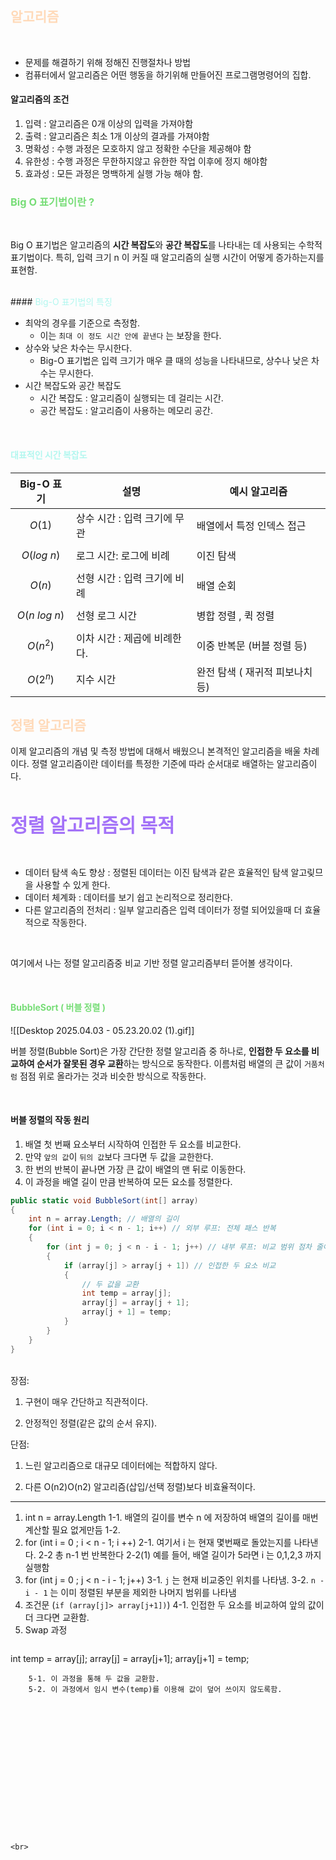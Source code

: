 ## <font color="#ffdab9">알고리즘</font>

<br>

- 문제를 해결하기 위해 정해진 진행절차나 방법
- 컴퓨터에서 알고리즘은 어떤 행동을 하기위해 만들어진 프로그램명령어의 집합.

#### 알고리즘의 조건
1. 입력 : 알고리즘은 0개 이상의 입력을 가져야함
2. 출력 : 알고리즘은 최소 1개 이상의 결과를 가져야함
3. 명확성 : 수행 과정은 모호하지 않고 정확한 수단을 제공해야 함
4. 유한성 : 수행 과정은 무한하지않고 유한한 작업 이후에 정지 해야함
5. 효과성 : 모든 과정은 명백하게 실행 가능 해야 함.

### <font color="#b2f7ef"><font color="#77dd77">Big O 표기법이란 ?</font> </font>

<br>


Big O 표기법은 알고리즘의 **시간 복잡도**와 **공간 복잡도**를 나타내는 데 사용되는 수학적 표기법이다.
특히, 입력 크기 n 이 커질 때 알고리즘의 실행 시간이 어떻게 증가하는지를 표현함.

<br>
#### <font color="#b2f7ef">Big-O 표기법의 특징</font>

<br>

- 최악의 경우를 기준으로 측정함.
  - 이는 `최대 이 정도 시간 안에 끝낸다` 는 보장을 한다.
- 상수와 낮은 차수는 무시한다.
  - Big-O 표기법은 입력 크기가 매우 클 때의 성능을 나타내므로, 상수나 낮은 차수는 무시한다.
- 시간 복잡도와 공간 복잡도
  - 시간 복잡도 : 알고리즘이 실행되는 데 걸리는 시간.
  - 공간 복잡도 : 알고리즘이 사용하는 메모리 공간.

<br>


#### <font color="#b2f7ef">대표적인 시간 복잡도</font>


| Big-O 표기         | 설명                | 예시 알고리즘             |
| ---------------- | ----------------- | ------------------- |
| $$O(1)$$         | 상수 시간 : 입력 크기에 무관 | 배열에서 특정 인덱스 접근      |
| $$O(log\ n)$$    | 로그 시간: 로그에 비례     | 이진 탐색               |
| $$O(n)$$         | 선형 시간 : 입력 크기에 비례 | 배열 순회               |
| $$O(n\ log\ n)$$ | 선형 로그 시간          | 병합 정렬 , 퀵 정렬        |
| $$O(n^2)$$       | 이차 시간 : 제곱에 비례한다. | 이중 반복문 (버블 정렬 등)    |
| $$O(2^n)$$       | 지수 시간             | 완전 탐색 ( 재귀적 피보나치 등) |

## <font color="#77dd77"><font color="#ffdab9">정렬 알고리즘 </font></font>

이제 알고리즘의 개념 및 측정 방법에 대해서 배웠으니 본격적인 알고리즘을 배울 차례이다.
정렬 알고리즘이란 데이터를 특정한 기준에 따라 순서대로 배열하는 알고리즘이다.

<br>


<span style="font-size:30px"><strong><font color="#a473f8">정렬 알고리즘의 목적</font></strong></span>  


<br>

- 데이터 탐색 속도 향상 : 정렬된 데이터는 이진 탐색과 같은 효율적인 탐색 알고맂므을 사용할 수 있게 한다.
- 데이터 체계화 : 데이터를 보기 쉽고 논리적으로 정리한다.
- 다른 알고리즘의 전처리 : 일부 알고리즘은 입력 데이터가 정렬 되어있을때 더 효율적으로 작동한다.


<br>

여기에서 나는 정렬 알고리즘중 비교 기반 정렬 알고리즘부터 뜯어볼 생각이다.

<Br>

#### <font color="#b2f7ef"><font color="#77dd77">BubbleSort ( 버블 정렬 )</font></font>

![[Desktop 2025.04.03 - 05.23.20.02 (1).gif]]

버블 정렬(Bubble Sort)은 가장 간단한 정렬 알고리즘 중 하나로, **인접한 두 요소를 비교하여 순서가 잘못된 경우 교환**하는 방식으로 동작한다.
이름처럼 배열의 큰 값이 `거품처럼` 점점 위로 올라가는 것과 비슷한 방식으로 작동한다.

<br>

#### 버블 정렬의 작동 원리
1. 배열 첫 번째 요소부터 시작하여 인접한 두 요소를 비교한다.
2. 만약 `앞의 값`이 `뒤의 값`보다 크다면 두 값을 교한한다.
3. 한 번의 반복이 끝나면 가장 큰 값이 배열의 맨 뒤로 이동한다.
4. 이 과정을 배열 길이 만큼 반복하여 모든 요소를 정렬한다.

```cs
public static void BubbleSort(int[] array)
{
    int n = array.Length; // 배열의 길이
    for (int i = 0; i < n - 1; i++) // 외부 루프: 전체 패스 반복
    {
        for (int j = 0; j < n - i - 1; j++) // 내부 루프: 비교 범위 점차 줄어듬
        {
            if (array[j] > array[j + 1]) // 인접한 두 요소 비교
            {
                // 두 값을 교환
                int temp = array[j];
                array[j] = array[j + 1];
                array[j + 1] = temp;
            }
        }
    }
}
```

<br>
장점:

1. 구현이 매우 간단하고 직관적이다.
    
2. 안정적인 정렬(같은 값의 순서 유지).
    

단점:

1. 느린 알고리즘으로 대규모 데이터에는 적합하지 않다.
    
2. 다른 O(n2)O(n2) 알고리즘(삽입/선택 정렬)보다 비효율적이다.


---
1. int n = array.Length
   1-1. 배열의 길이를 변수 n 에 저장하여 배열의 길이를 매번 계산할 필요 없게만듬
   1-2. 
2. for (int i = 0 ; i < n - 1; i ++)
   2-1. 여기서 i 는 현재 몇번째로 돌았는지를 나타낸다.
   2-2  총 n-1 번 반복한다
   2-2(1) 예를 들어, 배열 길이가 5라면 i 는 0,1,2,3 까지 실행함
3. for (int j = 0 ; j < n - i - 1; j++)
   3-1. `j` 는 현재 비교중인 위치를 나타냄.
   3-2. `n - i - 1` 는 이미 정렬된 부분을 제외한 나머지 범위를 나타냄
4. 조건문 (`if (array[j]> array[j+1])`)
   4-1. 인접한 두 요소를 비교하여 앞의 값이 더 크다면 교환함.
5. Swap 과정
   ```cs
int temp = array[j];
array[j] = array[j+1];
array[j+1] = temp;
```
	5-1. 이 과정을 통해 두 값을 교환함.
	5-2. 이 과정에서 임시 변수(temp)를 이용해 값이 덮어 쓰이지 않도록함.

















<br>




